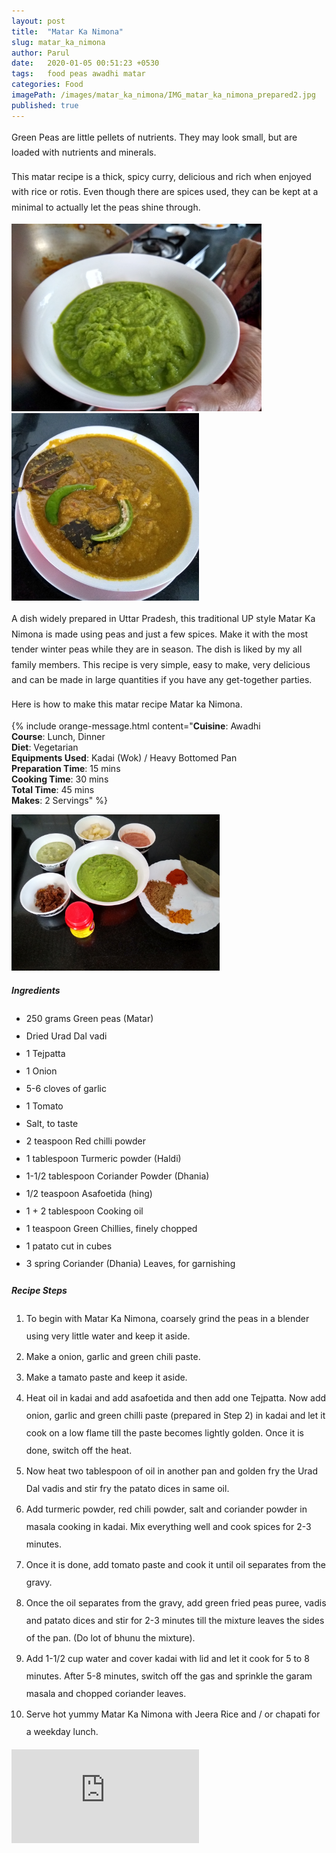 ```yaml
---
layout: post
title:  "Matar Ka Nimona"
slug: matar_ka_nimona
author: Parul
date:   2020-01-05 00:51:23 +0530
tags:   food peas awadhi matar
categories: Food
imagePath: /images/matar_ka_nimona/IMG_matar_ka_nimona_prepared2.jpg
published: true
---
```

<p class="text-justify" style="line-height: 175%;">
Green Peas are little pellets of nutrients. They may look small, but are loaded with nutrients and minerals. 
</p>

<p class="text-justify" style="line-height: 175%;">
This matar recipe is a thick, spicy curry, delicious and rich when enjoyed with rice or rotis. Even though there are spices used, they can be kept at a minimal to actually let the peas shine through.
</p>

<img class="img-responsive" src="/images/matar_ka_nimona/IMG_matar_ka_nimona_grinded_peas.jpg" height="300px;">
<img class="img-responsive" src="/images/matar_ka_nimona/IMG_matar_ka_nimona_prepared2.jpg" height="300px;">

<p class="text-justify" style="line-height: 175%;">
A dish widely prepared in Uttar Pradesh, this traditional UP style Matar Ka Nimona is made using peas and just a few spices. Make it with the most tender winter peas while they are in season. The dish is liked by my all family members. This recipe is very simple, easy to make, very delicious and can be made in large quantities if you have any get-together parties.
</p>
<p style="line-height: 175%;">
Here is how to make this matar recipe Matar ka Nimona.
</p>

{% include orange-message.html content="<b>Cuisine</b>: Awadhi<br>
    <b>Course</b>: Lunch, Dinner<br>
    <b>Diet</b>: Vegetarian<br>
    <b>Equipments Used</b>: Kadai (Wok) / Heavy Bottomed Pan<br>
    <b>Preparation Time</b>: 15 mins<br>
    <b>Cooking Time</b>: 30 mins<br>
    <b>Total Time</b>: 45 mins<br>
    <b>Makes</b>: 2 Servings" 
    %}

<div class="row">
    <div class="col-md-12">
        <span class="float-right">
            <img class="img-responsive" src="/images/matar_ka_nimona/IMG_matar_ka_nimona_ingredients.jpg" height="250px;">
        </span>
        <h5>Ingredients</h5>
        <ul style="line-height: 200%">
            <li>250 grams Green peas (Matar)</li>
            <li>Dried Urad Dal vadi</li>
            <li>1 Tejpatta</li>
            <li>1 Onion</li>
            <li>5-6 cloves of garlic</li>
            <li>1 Tomato</li>
            <li>Salt, to taste</li>
            <li>2 teaspoon Red chilli powder</li>
            <li>1 tablespoon Turmeric powder (Haldi)</li>
            <li>1-1/2 tablespoon Coriander Powder (Dhania)</li>
            <li>1/2 teaspoon Asafoetida (hing)</li>
            <li>1 + 2 tablespoon Cooking oil</li>
            <li>1 teaspoon Green Chillies, finely chopped</li>
            <li>1 patato cut in cubes</li>
            <li>3 spring Coriander (Dhania) Leaves, for garnishing</li>
        </ul>
    </div>
</div>
<div class="row">
    <div class="col-md-12">
        <h5>Recipe Steps</h5>
        <ol class="text-justify" style="line-height: 200%">
            <li style="margin-bottom:5px;">To begin with Matar Ka Nimona, coarsely grind the peas in a blender using very little water and keep it aside.</li>
            <li style="margin-bottom:5px;">Make a onion, garlic and green chili paste.</li>
            <li style="margin-bottom:5px;">Make a tamato paste and keep it aside.</li>
            <li style="margin-bottom:5px;">Heat oil in kadai and add asafoetida and then add one Tejpatta. Now add onion, garlic and green chilli paste (prepared in Step 2) in kadai and let it cook on a low flame till the paste becomes lightly golden. Once it is done, switch off the heat.</li>
            <li style="margin-bottom:5px;">Now heat two tablespoon of oil in another pan and golden fry the Urad Dal vadis and stir fry the patato dices in same oil.</li>
            <li style="margin-bottom:5px;">Add turmeric powder, red chili powder, salt and coriander powder in masala cooking in kadai. Mix everything well and cook spices for 2-3 minutes.</li>
            <li style="margin-bottom:5px;">Once it is done, add tomato paste and cook it until oil separates from the gravy.</li>
            <li style="margin-bottom:5px;">Once the oil separates from the gravy, add green fried peas puree, vadis and patato dices and stir for 2-3 minutes till the mixture leaves the sides of the pan. (Do lot of bhunu the mixture).</li>
            <li style="margin-bottom:5px;">Add 1-1/2 cup water and cover kadai with lid and let it cook for 5 to 8 minutes. After 5-8 minutes, switch off the gas and sprinkle the garam masala and chopped coriander leaves.</li>
            <li style="margin-bottom:5px;">Serve hot yummy Matar Ka Nimona with Jeera Rice and / or chapati for a weekday lunch.</li>
        </ol>
    </div>
</div>
<div class="row">
    <div class="col-md-12">
        <div class="embed-responsive embed-responsive-16by9">
                  <iframe src="https://www.youtube.com/embed/pnDSoWj-y4I" frameborder="0" allow="accelerometer; autoplay; encrypted-media; gyroscope; picture-in-picture" allowfullscreen></iframe>
              </div>
    </div>
</div>
<br>
